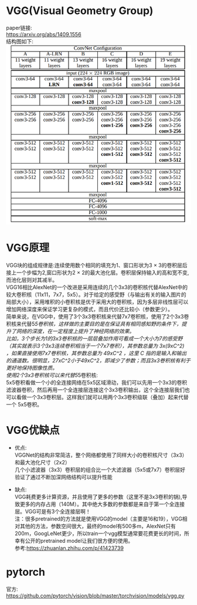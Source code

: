 VGG(Visual Geometry Group)
=======
paper链接:<br>
https://arxiv.org/abs/1409.1556 <br>
结构图如下:<br>
![VGG](https://github.com/MA-JIE/pytorch-deep-learning/blob/master/%E7%BB%8F%E5%85%B8%E7%A5%9E%E7%BB%8F%E7%BD%91%E7%BB%9C/VGG/img/VGG.png) <br>
# VGG原理
VGG块的组成规律是:连续使用数个相同的填充为1、窗口形状为3 × 3的卷积层后接上一个步幅为2,窗口形状为2 × 2的最大池化层。卷积层保持输入的高和宽不变,而池化层则对其减半。<br>
VGG16相比AlexNet的一个改进是采用连续的几个3x3的卷积核代替AlexNet中的较大卷积核（11x11，7x7，5x5）。对于给定的感受野（与输出有关的输入图片的局部大小），采用堆积的小卷积核是优于采用大的卷积核，因为多层非线性层可以增加网络深度来保证学习更复杂的模式，而且代价还比较小（参数更少）。<br>
简单来说，在VGG中，使用了3个3x3卷积核来代替7x7卷积核，使用了2个3x3卷积核来代替5*5卷积核，这样做的主要目的是在保证具有相同感知野的条件下，提升了网络的深度，在一定程度上提升了神经网络的效果。<br>
比如，3个步长为1的3x3卷积核的一层层叠加作用可看成一个大小为7的感受野（其实就表示3个3x3连续卷积相当于一个7x7卷积），其参数总量为 3x(9xC^2) ，如果直接使用7x7卷积核，其参数总量为 49xC^2 ，这里 C 指的是输入和输出的通道数。很明显，27xC^2小于49xC^2，即减少了参数；而且3x3卷积核有利于更好地保持图像性质。<br>
使用2个3x3卷积核可以来代替5*5卷积核:<br>
5x5卷积看做一个小的全连接网络在5x5区域滑动，我们可以先用一个3x3的卷积滤波器卷积，然后再用一个全连接层连接这个3x3卷积输出，这个全连接层我们也可以看做一个3x3卷积层。这样我们就可以用两个3x3卷积级联（叠加）起来代替一个 5x5卷积。<br>
# VGG优缺点
* 优点: <br>
VGGNet的结构非常简洁，整个网络都使用了同样大小的卷积核尺寸（3x3）和最大池化尺寸（2x2）<br>
几个小滤波器（3x3）卷积层的组合比一个大滤波器（5x5或7x7）卷积层好 <br>
验证了通过不断加深网络结构可以提升性能 <br>

* 缺点: <br>
VGG耗费更多计算资源，并且使用了更多的参数（这里不是3x3卷积的锅),导致更多的内存占用（140M）。其中绝大多数的参数都是来自于第一个全连接层。VGG可是有3个全连接层啊！<br>
注：很多pretrained的方法就是使用VGG的model（主要是16和19），VGG相对其他的方法，参数空间很大，最终的model有500多m，AlexNet只有200m，GoogLeNet更少，所以train一个vgg模型通常要花费更长的时间，所幸有公开的pretrained model让我们很方便的使用。<br>
参考:https://zhuanlan.zhihu.com/p/41423739 <br>

# pytorch
官方: https://github.com/pytorch/vision/blob/master/torchvision/models/vgg.py <br>

  
